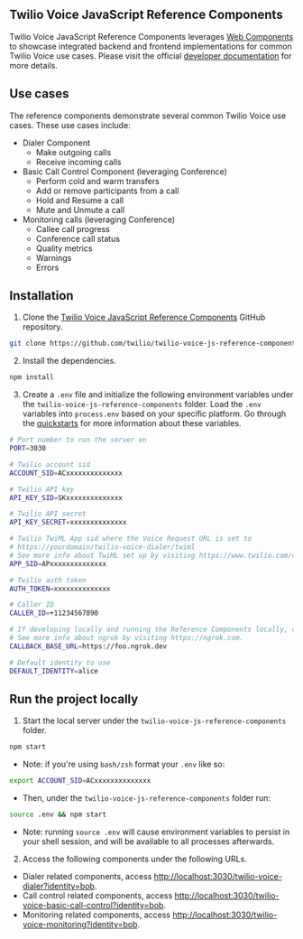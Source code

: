## Twilio Voice JavaScript Reference Components

Twilio Voice JavaScript Reference Components leverages [Web Components](https://developer.mozilla.org/en-US/docs/Web/API/Web_components) to showcase integrated backend and frontend implementations for common Twilio Voice use cases. Please visit the official [developer documentation](https://www.twilio.com/docs/voice/sdks/javascript/reference-components) for more details.

## Use cases

The reference components demonstrate several common Twilio Voice use cases. These use cases include:

- Dialer Component
  - Make outgoing calls
  - Receive incoming calls
- Basic Call Control Component (leveraging Conference)
  - Perform cold and warm transfers
  - Add or remove participants from a call
  - Hold and Resume a call
  - Mute and Unmute a call
- Monitoring calls (leveraging Conference)
  - Callee call progress
  - Conference call status
  - Quality metrics
  - Warnings
  - Errors

## Installation

1. Clone the [Twilio Voice JavaScript Reference Components](https://github.com/twilio/twilio-voice-js-reference-components) GitHub repository.

```bash
git clone https://github.com/twilio/twilio-voice-js-reference-components.git
```

2. Install the dependencies.

```bash
npm install
```

3. Create a `.env` file and initialize the following environment variables under the `twilio-voice-js-reference-components` folder. Load the `.env` variables into `process.env` based on your specific platform. Go through the [quickstarts](https://www.twilio.com/docs/voice/sdks/javascript/get-started) for more information about these variables.

```bash
# Port number to run the server on
PORT=3030

# Twilio account sid
ACCOUNT_SID=ACxxxxxxxxxxxxxx

# Twilio API key
API_KEY_SID=SKxxxxxxxxxxxxxx

# Twilio API secret
API_KEY_SECRET=xxxxxxxxxxxxxx

# Twilio TwiML App sid where the Voice Request URL is set to
# https://yourdomain/twilio-voice-dialer/twiml
# See more info about TwiML set up by visiting https://www.twilio.com/docs/voice/sdks/javascript#twiml-applications
APP_SID=APxxxxxxxxxxxxxx

# Twilio auth token
AUTH_TOKEN=xxxxxxxxxxxxxx

# Caller ID
CALLER_ID=+11234567890

# If developing locally and running the Reference Components locally, consider using a tool like ngrok to proxy the server endpoints. Once proxied, change CALLBACK_BASE_URL to the ngrok URL endpoints.
# See more info about ngrok by visiting https://ngrok.com.
CALLBACK_BASE_URL=https://foo.ngrok.dev

# Default identity to use
DEFAULT_IDENTITY=alice
```

## Run the project locally

1. Start the local server under the `twilio-voice-js-reference-components` folder.

```bash
npm start
```

- Note: if you're using `bash/zsh` format your `.env` like so:

```bash
export ACCOUNT_SID=ACxxxxxxxxxxxxxx
```

- Then, under the `twilio-voice-js-reference-components` folder run:

```bash
source .env && npm start
```

- Note: running `source .env` will cause environment variables to persist in your shell session, and will be available to all processes afterwards.

2. Access the following components under the following URLs.

- Dialer related components, access [http://localhost:3030/twilio-voice-dialer?identity=bob](http://localhost:3030/twilio-voice-dialer?identity=bob).
- Call control related components, access [http://localhost:3030/twilio-voice-basic-call-control?identity=bob](http://localhost:3030/twilio-voice-basic-call-control?identity=bob).
- Monitoring related components, access [http://localhost:3030/twilio-voice-monitoring?identity=bob](http://localhost:3030/twilio-voice-monitoring?identity=bob).
